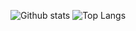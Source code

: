 ![Github stats](https://github-readme-stats.vercel.app/api?username=Lemuriets&show_icons=true&theme=outrun)
![Top Langs](https://github-readme-stats.vercel.app/api/top-langs/?username=Lemuriets&lang_count=10&layout=compact&theme=outrun)
